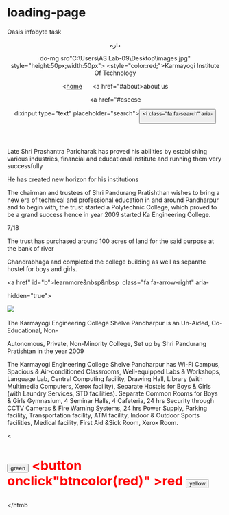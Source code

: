 # loading-page
Oasis infobyte task
<idoctype html>

<html>

<head>

<link rel="stylesheet" href="https://cdnjs.cloudflare.com/ajax/libs/font-awesome/4.7.0/css/font-

awesome.min.css">

<style>

Input[type=text]
{
width:200px;
}
li{
display:inline;
 padding:10px;
font-size:25px;
}
header
{
background-color green

padding:10px;
}
a
{
display flex

margin-top:400px;

padding-right:20px;

margin-bottom:400px; text-align:justify

font-family:"Times New Roman", Times, serif;
}
aboutus
{
text-align:justify;

nav li a:hover background-color:red;

width:30px;

border-radius:5px
}
#b
{
background-color:red;

padding:20px; font-size:20px;
}
P
{
margin-bottom:40p

nav li a
{
text-decoration:none;
}
sticky
{
position: fixed;

top: 0

width: 100%;

margin-top:300px;

display flex

margin-top:400px

6/18

</style> </head>

<body>

<header class="sticky">

<nav>

داره

do-mg sro"C:\Users\AS Lab-09\Desktop\images.jpg" style="height:50px;width:50px"></b> <style="color:red;">Karmayogi Institute Of Technology</li>

<<a href="#home">home</a></li> <a href="#about>about us</a></li>

<a href="#csecse</a></li>

dixinput type="text" placeholder="search"><button><i class="fa fa-search" aria-

</ul>

</nav> </header>

<section id="home">

<div class="a" id="k

<div>
<p>The trust Pandurang Pratishthan' is led by Shri Prashantras Paricharak, under the the most able guidance of honorable Ex-MLA of Pandharpur Late Shri Sudhakargant Paricharak, with only motto "Education For All",

Late Shri Prashantra Paricharak has proved his abilities by establishing various industries, financial and educational institute and running them very successfully

He has created new horizon for his institutions

The chairman and trustees of Shri Pandurang Pratishthan wishes to bring a new era of technical and professional education in and around Pandharpur and to begin with, the trust started a Polytechnic College, which proved to be a grand success hence in year 2009 started Ka Engineering College.

7/18

The trust has purchased around 100 acres of land for the said purpose at the bank of river

Chandrabhaga and completed the college building as well as separate hostel for boys and girls.</p>

<a href" id="b">learnmore&nbsp&nbsp&nbsp; class="fa fa-arrow-right" aria-

hidden="true"></i></a></div>

<div

<img src="C:\Users\AS Lab 09\Desktop\spp.jpg">

</div>

</section>

<section id="about">

<div>

<div class="aboutus

1 style="color:red;font-size:30px;font-style: italic;text-decoration:underline,Karmayogi Institute of Technology</h1>

<a href="n.html"><img src="aa.jpg"></a>

</div

<div>

The Karmayogi Engineering College Shelve Pandharpur is an Un-Aided, Co-Educational, Non-

Autonomous, Private, Non-Minority College, Set up by Shri Pandurang Pratishtan in the year 2009

The Karmayogi Engineering College Shelve Pandharpur has Wi-Fi Campus, Spacious & Air-conditioned Classrooms, Well-equipped Labs & Workshops, Language Lab, Central Computing facility, Drawing Hall, Library (with Multimedia Computers, Xerox facility), Separate Hostels for Boys & Girls (with Laundry Services, STD facilities). Separate Common Rooms for Boys & Girls Gymnasium, 4 Seminar Halls, 4 Cafeteria, 24 hrs Security through CCTV Cameras & Fire Warning Systems, 24 hrs Power Supply, Parking facility, Transportation facility, ATM facility, Indoor & Outdoor Sports facilities, Medical facility, First Aid &Sick Room, Xerox Room.</p>

<</div>

<section id="cs">
<h1 style="color:red;font-size:30px;font-style italic;text-decoration:underline,>Computer science and Engineering</h1>

<iframe width="560" height="315" src"https://www.youtube.com/embed/wCZOWY-OPW title="YouTube video player" frameborder"0" allow="accelerometer, autoplay: clipboard write encrypted-media: gyroscope, picture-in-picture, web-share" allowfullscreen></iframe>

<Button onclick="btncolor('green')">green</button> <button onclick"btncolor(red)" >red</button> <button onclick="btncolor('yellow)">yellow</button>

</section> <script>

function btncoloring document body style backgroundColor-bg

<</script>

</div>

</body>

</htmb

